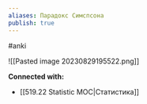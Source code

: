 ```yaml
---
aliases: Парадокс Симспсона
publish: true
---
```

#anki

![[Pasted image 20230829195522.png]]













**Connected with:**
- [[519.22 Statistic MOC|Статистика]]

